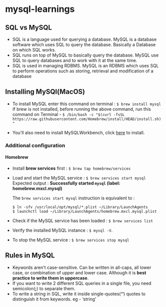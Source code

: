 # mysql-learnings

## SQL vs MySQL

- SQL is a language used for querying a database. MySQL is a database software which uses SQL to query the database. Basically a Database on which SQL works.
- SQL runs on top of MySQL to basically query the database. MySQL use SQL to query databases and to work with it at the same time.
- SQL is used in managing RDBMS. MySQL is an RDBMS which uses SQL to perform operations such as storing, retrieval and modification of a database

## Installing MySQl(MacOS)

- To install MySQL enter this command on terminal : `$ brew install mysql`  
If brew is not installed, before running the above command, run this command on Terminal - `$ /bin/bash -c "$(curl -fsSL https://raw.githubusercontent.com/Homebrew/install/HEAD/install.sh)"`

- You'll also need to install MySQLWorkbench, click [here](https://dev.mysql.com/downloads/workbench/) to install.

### Additional configuration

#### **Homebrew**

- Install **brew services** first : `$ brew tap homebrew/services`
- Load and start the MySQL service : `$ brew services start mysql`  
Expected output : **Successfully started `mysql` (label: homebrew.mxcl.mysql)**
    
    The `brew services start mysql` instruction is equivalent to :
    
    ```
    $ ln -sfv /usr/local/opt/mysql/*.plist ~/Library/LaunchAgents
    $ launchctl load ~/Library/LaunchAgents/homebrew.mxcl.mysql.plist
    
    ```
    
- Check if the MySQL service has been loaded : `$ brew services list`
- Verify the installed MySQL instance : `$ mysql -V`.  
- To stop the MySQL service : `$ brew services stop mysql`

## Rules in MySQL

- Keywords aren't case-sensitive. Can be written in all-caps, all lower case, or combination of upper and lower case. Although it is **best practice to write them in uppercase**.   
- If you want to write 2 different SQL queries in a single file, you need semicolon(**;**) to separate them.
- To write a string in SQL, write it inside single-quotes(**‘‘**) quotes to distinguish it from keywords. eg - ‘string’
